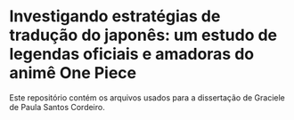 # Investigando estratégias de tradução do japonês: um estudo de legendas oficiais e amadoras do animê One Piece

Este repositório contém os arquivos usados para a dissertação de Graciele de Paula Santos Cordeiro.
